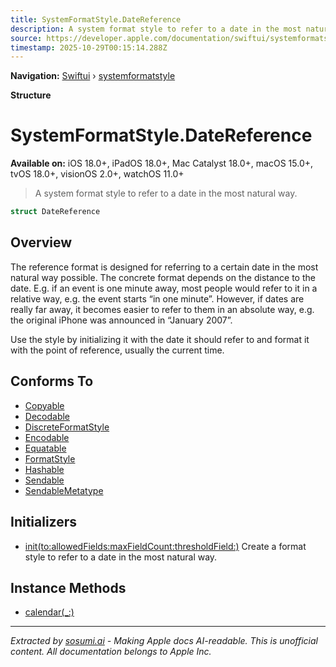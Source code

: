 ```yaml
---
title: SystemFormatStyle.DateReference
description: A system format style to refer to a date in the most natural way.
source: https://developer.apple.com/documentation/swiftui/systemformatstyle/datereference
timestamp: 2025-10-29T00:15:14.288Z
---
```


**Navigation:** [Swiftui](/documentation/swiftui) › [systemformatstyle](/documentation/swiftui/systemformatstyle)

**Structure**

# SystemFormatStyle.DateReference

**Available on:** iOS 18.0+, iPadOS 18.0+, Mac Catalyst 18.0+, macOS 15.0+, tvOS 18.0+, visionOS 2.0+, watchOS 11.0+

> A system format style to refer to a date in the most natural way.

```swift
struct DateReference
```

## Overview

The reference format is designed for referring to a certain date in the most natural way possible. The concrete format depends on the distance to the date. E.g. if an event is one minute away, most people would refer to it in a relative way, e.g. the event starts “in one minute”. However, if dates are really far away, it becomes easier to refer to them in an absolute way, e.g. the original iPhone was announced in “January 2007”.

Use the style by initializing it with the date it should refer to and format it with the point of reference, usually the current time.

## Conforms To

- [Copyable](/documentation/Swift/Copyable)
- [Decodable](/documentation/Swift/Decodable)
- [DiscreteFormatStyle](/documentation/Foundation/DiscreteFormatStyle)
- [Encodable](/documentation/Swift/Encodable)
- [Equatable](/documentation/Swift/Equatable)
- [FormatStyle](/documentation/Foundation/FormatStyle)
- [Hashable](/documentation/Swift/Hashable)
- [Sendable](/documentation/Swift/Sendable)
- [SendableMetatype](/documentation/Swift/SendableMetatype)

## Initializers

- [init(to:allowedFields:maxFieldCount:thresholdField:)](/documentation/swiftui/systemformatstyle/datereference/init(to:allowedfields:maxfieldcount:thresholdfield:)) Create a format style to refer to a date in the most natural way.

## Instance Methods

- [calendar(_:)](/documentation/swiftui/systemformatstyle/datereference/calendar(_:))

---

*Extracted by [sosumi.ai](https://sosumi.ai) - Making Apple docs AI-readable.*
*This is unofficial content. All documentation belongs to Apple Inc.*
